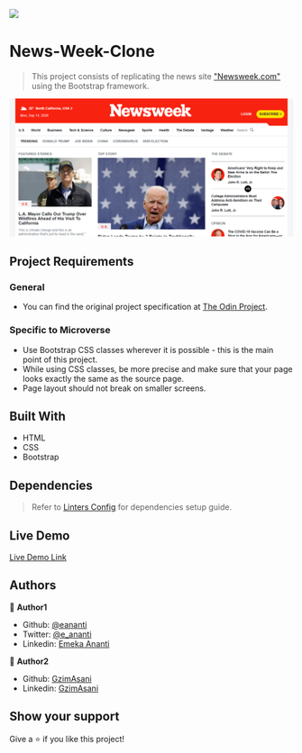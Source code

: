 ![](https://img.shields.io/badge/Microverse-blueviolet)

# News-Week-Clone

> This project consists of replicating the news site ["Newsweek.com"](https://www.newsweek.com/) using the Bootstrap framework.

![screenshot](./images/screenshot.png)

## Project Requirements

### General
- You can find the original project specification at [The Odin Project](https://www.theodinproject.com/courses/html5-and-css3/lessons/using-bootstrap).

### Specific to Microverse
- Use Bootstrap CSS classes wherever it is possible - this is the main point of this project.
- While using CSS classes, be more precise and make sure that your page looks exactly the same as the source page.
- Page layout should not break on smaller screens.

## Built With

- HTML
- CSS
- Bootstrap

## Dependencies

> Refer to [Linters Config](https://github.com/eananti/linters-config/tree/master/html-css) for dependencies setup guide.

## Live Demo

[Live Demo Link](https://eananti.github.io/News-Week-Clone/)

## Authors

👤 **Author1**

- Github: [@eananti](https://github.com/eananti)
- Twitter: [@e_ananti](https://twitter.com/e_ananti)
- Linkedin: [Emeka Ananti](https://www.linkedin.com/in/emekaananti/)

👤 **Author2**

- Github: [GzimAsani](https://github.com/GzimAsani)
- Linkedin: [GzimAsani](https://www.linkedin.com/in/gzim-asani-83390a17a/)

## Show your support

Give a ⭐️ if you like this project!
